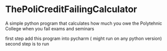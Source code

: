 # ThePoliCreditFailingCalculator
A simple python program that calculates how much you owe the Polytehnic College when you fail exams and seminars

first step add this program into pycharm ( might run on any python version)
second step is to run
